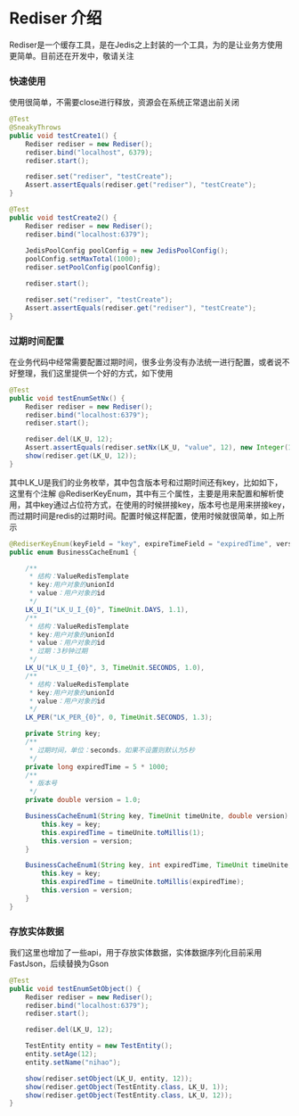 # Rediser 介绍
Rediser是一个缓存工具，是在Jedis之上封装的一个工具，为的是让业务方使用更简单。目前还在开发中，敬请关注

### 快速使用
使用很简单，不需要close进行释放，资源会在系统正常退出前关闭
```java
@Test
@SneakyThrows
public void testCreate1() {
    Rediser rediser = new Rediser();
    rediser.bind("localhost", 6379);
    rediser.start();

    rediser.set("rediser", "testCreate");
    Assert.assertEquals(rediser.get("rediser"), "testCreate");
}

@Test
public void testCreate2() {
    Rediser rediser = new Rediser();
    rediser.bind("localhost:6379");
    
    JedisPoolConfig poolConfig = new JedisPoolConfig();
    poolConfig.setMaxTotal(1000);
    rediser.setPoolConfig(poolConfig);

    rediser.start();

    rediser.set("rediser", "testCreate");
    Assert.assertEquals(rediser.get("rediser"), "testCreate");
}
```

### 过期时间配置
在业务代码中经常需要配置过期时间，很多业务没有办法统一进行配置，或者说不好整理，我们这里提供一个好的方式，如下使用
```java
@Test
public void testEnumSetNx() {
    Rediser rediser = new Rediser();
    rediser.bind("localhost:6379");
    rediser.start();

    rediser.del(LK_U, 12);
    Assert.assertEquals(rediser.setNx(LK_U, "value", 12), new Integer(1));
    show(rediser.get(LK_U, 12));
}
```
其中LK_U是我们的业务枚举，其中包含版本号和过期时间还有key，比如如下，这里有个注解 @RediserKeyEnum，其中有三个属性，主要是用来配置和解析使用，其中key通过占位符方式，在使用的时候拼接key，版本号也是用来拼接key，而过期时间是redis的过期时间。配置时候这样配置，使用时候就很简单，如上所示
```java
@RediserKeyEnum(keyField = "key", expireTimeField = "expiredTime", versionField = "version")
public enum BusinessCacheEnum1 {

    /**
     * 结构：ValueRedisTemplate
     * key:用户对象的unionId
     * value：用户对象的id
     */
    LK_U_I("LK_U_I_{0}", TimeUnit.DAYS, 1.1),
    /**
     * 结构：ValueRedisTemplate
     * key:用户对象的unionId
     * value：用户对象的id
     * 过期：3秒钟过期
     */
    LK_U("LK_U_I_{0}", 3, TimeUnit.SECONDS, 1.0),
    /**
     * 结构：ValueRedisTemplate
     * key:用户对象的unionId
     * value：用户对象的id
     */
    LK_PER("LK_PER_{0}", 0, TimeUnit.SECONDS, 1.3);

    private String key;
    /**
     * 过期时间，单位：seconds。如果不设置则默认为5秒
     */
    private long expiredTime = 5 * 1000;
    /**
     * 版本号
     */
    private double version = 1.0;

    BusinessCacheEnum1(String key, TimeUnit timeUnite, double version) {
        this.key = key;
        this.expiredTime = timeUnite.toMillis(1);
        this.version = version;
    }

    BusinessCacheEnum1(String key, int expiredTime, TimeUnit timeUnite, double version) {
        this.key = key;
        this.expiredTime = timeUnite.toMillis(expiredTime);
        this.version = version;
    }
}
```

### 存放实体数据
我们这里也增加了一些api，用于存放实体数据，实体数据序列化目前采用FastJson，后续替换为Gson
```java
@Test
public void testEnumSetObject() {
    Rediser rediser = new Rediser();
    rediser.bind("localhost:6379");
    rediser.start();

    rediser.del(LK_U, 12);

    TestEntity entity = new TestEntity();
    entity.setAge(12);
    entity.setName("nihao");

    show(rediser.setObject(LK_U, entity, 12));
    show(rediser.getObject(TestEntity.class, LK_U, 1));
    show(rediser.getObject(TestEntity.class, LK_U, 12));
}
```
